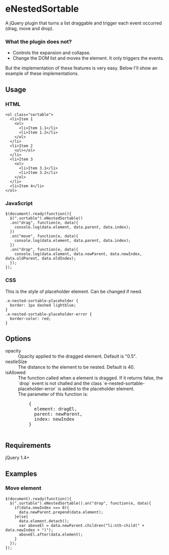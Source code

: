 eNestedSortable
===============

A jQuery plugin that turns a list draggable and trigger each event occurred (drag, move and drop).

### What the plugin does not?

* Controls the expansion and collapse.
* Change the DOM list and moves the element. It only triggers the events.

But the implementation of these features is very easy. Below I'll show an example of these implementations.

## Usage

### HTML

```
<ol class="sortable">
  <li>Item 1
    <ol>
      <li>Item 1.1</li>
      <li>Item 1.2</li>
    </ol>
  </li>
  <li>Item 2
    <ol></ol>
  </li>
  <li>Item 3
    <ol>
      <li>Item 3.1</li>
      <li>Item 3.2</li>
    </ol>
  </li>
  <li>Item 4</li>
</ol>
```

### JavaScript

```
$(document).ready(function(){
  $(".sortable").eNestedSortable()
  .on("drag", function(e, data){
    console.log(data.element, data.parent, data.index);
  })
  .on("move", function(e, data){
    console.log(data.element, data.parent, data.index);
  })
  .on("drop", function(e, data){
    console.log(data.element, data.newParent, data.newIndex, data.oldParent, data.oldIndex);
  });
});
```

### CSS

This is the style of placeholder element. Can be changed if need.

```
.e-nested-sortable-placeholder {
  border: 1px dashed lightblue;
}
.e-nested-sortable-placeholder-error {
  border-color: red;
}
```

## Options

<dl>
  <dt>opacity</dt>
  <dd>Opacity applied to the dragged element. Default is "0.5".</dd>
  <dt>nestleSize</dt>
  <dd>The distance to the element to be nested. Default is 40.</dd>
  <dt>isAllowed</dt>
  <dd>The function called when a element is dragged. If it returns false, the `drop` event is not challed and the class `e-nested-sortable-placeholder-error` is added to the placeholder element.
    <br>
    The parameter of this function is:
    <pre>
    {
      element: dragEl,
      parent: newParent,
      index: newIndex
    }
    </pre>
  </dd>
</dl>

## Requirements

jQuery 1.4+

## Examples

### Move element

```
$(document).ready(function(){
  $(".sortable").eNestedSortable().on("drop", function(e, data){
    if(data.newIndex === 0){
      data.newParent.prepend(data.element);
    }else{
      data.element.detach();
      var aboveEl = data.newParent.children("li:nth-child(" + data.newIndex + ")");
      aboveEl.after(data.element);
    }
  });
});
```
